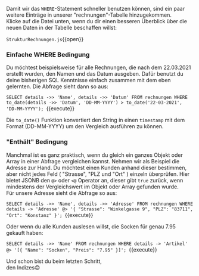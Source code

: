 Damit wir das `WHERE`-Statement schneller benutzen können, sind ein paar weitere Einträge in unserer "rechnungen"-Tabelle hinzugekommen.  
Klicke auf die Datei unten, wenn du dir einen besseren Überblick über die neuen Daten in der Tabelle beschaffen willst:

`StrukturRechnungen.js`{{open}} 

### Einfache WHERE Bedingung

Du möchtest beispielsweise für alle Rechnungen, die nach dem 22.03.2021 erstellt wurden, den Namen und das Datum ausgeben.
Dafür benutzt du deine bisherigen SQL Kenntnisse einfach zusammen mit dem eben gelernten.
Die Abfrage sieht dann so aus:

`SELECT details ->> 'Name', details ->> 'Datum' FROM rechnungen WHERE to_date(details ->> 'Datum', 'DD-MM-YYYY') > to_date('22-03-2021', 'DD-MM-YYYY');
`{{execute}}

Die `to_date()` Funktion konvertiert den String in einen `timestamp` mit dem Format (DD-MM-YYYY) um den Vergleich ausführen zu können.

### "Enthält" Bedingung

Manchmal ist es ganz praktisch, wenn du gleich ein ganzes Objekt oder Array in einer Abfrage vergleichen kannst. 
Nehmen wir als Beispiel die Adresse zur Hand. Du möchtest einen Kunden anhand dieser bestimmen, aber nicht 
jedes Feld ( "Strasse", "PLZ und "Ort" ) einzeln überprüfen. Hier bietet JSONB den `@>` oder `<@` Operator an, dieser gibt `true` zurück, wenn mindestens der Vergleichswert im Objekt oder Array gefunden wurde.   
Für unsere Adresse sieht die Abfrage so aus:

`SELECT details ->> 'Name', details ->> 'Adresse' FROM rechnungen WHERE details -> 'Adresse' @> '{ "Strasse": "Winkelgasse 9", "PLZ": "83711", "Ort": "Konstanz" }';
`{{execute}}

Oder wenn du alle Kunden auslesen willst, die Socken für genau 7.95 gekauft haben:

`SELECT details ->> 'Name' FROM rechnungen WHERE details -> 'Artikel' @> '[{ "Name": "Socken", "Preis": "7.95" }]';
`{{execute}}

Und schon bist du beim letzten Schritt,  
den Indizes😊
